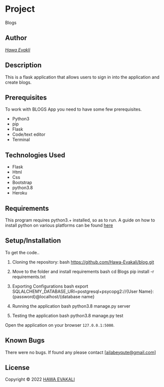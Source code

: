 # Project
Blogs

## Author

[*Hawa Evakli*]()

## Description

This is a flask application that allows users to sign in into the application and create blogs.

## Prerequisites
To work with BLOGS App you need to have some few prerequisites.
* Python3
* pip
* Flask
* Code/text editor
* Terminal
## Technologies Used

* Flask
* Html
* Css
* Bootstrap
* python3.8
* Heroku

## Requirements

This program requires python3.+ installed, so as to run. A guide on how to install python on various platforms can be found [here](https://www.python.org/)

## Setup/Installation

To get the code..

1. Cloning the repository:
  bash
  https://github.com/Hawa-Evakali/blog.git

2. Move to the folder and install requirements
  bash
  cd Blogs
  pip install -r requirements.txt
  
3. Exporting Configurations
  bash
  export SQLALCHEMY_DATABASE_URI=postgresql+psycopg2://{User Name}:{password}@localhost/{database name}
  
4. Running the application
  bash
  python3.8 manage.py server
  
5. Testing the application
  bash
  python3.8 manage.py test
  
Open the application on your browser `127.0.0.1:5000`.

## Known Bugs
There were no bugs. If found any please contact 
[ailabeyqute@gmail.com]

## License


Copyright © 2022  [HAWA EVAKALI](https://github.com/Hawa-Evakali)